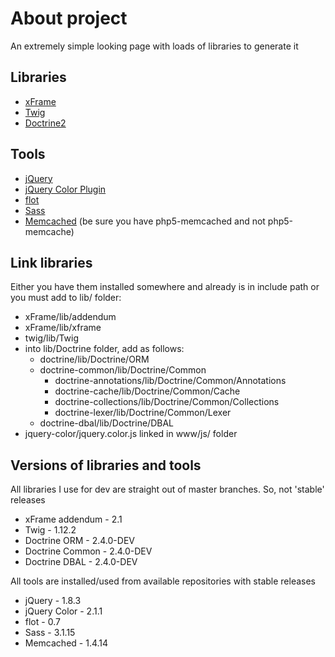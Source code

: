 About project
=============

An extremely simple looking page with loads of libraries to generate it

Libraries
---------

* [xFrame](https://github.com/linusnorton/xFrame)
* [Twig](http://twig.sensiolabs.org)
* [Doctrine2](http://www.doctrine-project.org/)

Tools
-----

* [jQuery](http://jquery.com/)
* [jQuery Color Plugin](https://github.com/jquery/jquery-color)
* [flot](http://code.google.com/p/flot/)
* [Sass](http://sass-lang.com/)
* [Memcached](http://www.memcached.org/) (be sure you have php5-memcached and not php5-memcache)

Link libraries
--------------

Either you have them installed somewhere and already is in include path or you must add to lib/ folder:

* xFrame/lib/addendum
* xFrame/lib/xframe
* twig/lib/Twig
* into lib/Doctrine folder, add as follows:
    * doctrine/lib/Doctrine/ORM
    * doctrine-common/lib/Doctrine/Common
        * doctrine-annotations/lib/Doctrine/Common/Annotations
        * doctrine-cache/lib/Doctrine/Common/Cache
        * doctrine-collections/lib/Doctrine/Common/Collections
        * doctrine-lexer/lib/Doctrine/Common/Lexer
    * doctrine-dbal/lib/Doctrine/DBAL
* jquery-color/jquery.color.js linked in www/js/ folder

Versions of libraries and tools
----------------

All libraries I use for dev are straight out of master branches. So, not 'stable' releases

* xFrame addendum - 2.1
* Twig - 1.12.2
* Doctrine ORM - 2.4.0-DEV
* Doctrine Common - 2.4.0-DEV
* Doctrine DBAL - 2.4.0-DEV

All tools are installed/used from available repositories with stable releases

* jQuery - 1.8.3
* jQuery Color - 2.1.1
* flot - 0.7
* Sass - 3.1.15
* Memcached - 1.4.14
